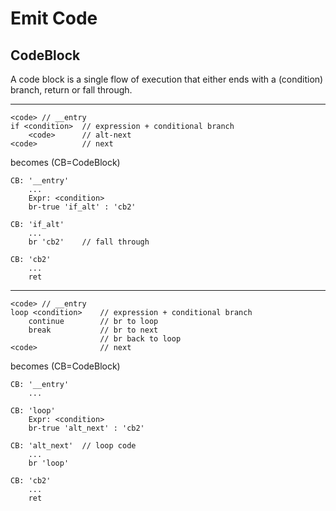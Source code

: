 ﻿# Emit Code

## CodeBlock

A code block is a single flow of execution that either ends with a (condition) branch, return or fall through.

---

```
<code> // __entry
if <condition>  // expression + conditional branch
    <code>      // alt-next
<code>          // next
```

becomes (CB=CodeBlock)

```
CB: '__entry'
    ...
    Expr: <condition>
    br-true 'if_alt' : 'cb2'

CB: 'if_alt'
    ...
    br 'cb2'    // fall through

CB: 'cb2'
    ...
    ret
```

---

```
<code> // __entry
loop <condition>    // expression + conditional branch
    continue        // br to loop
    break           // br to next
                    // br back to loop
<code>              // next
```

becomes (CB=CodeBlock)

```
CB: '__entry'
    ...

CB: 'loop'
    Expr: <condition>
    br-true 'alt_next' : 'cb2'

CB: 'alt_next'  // loop code
    ...
    br 'loop'

CB: 'cb2'
    ...
    ret
```
